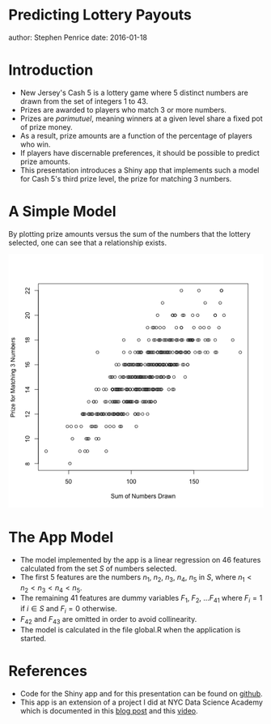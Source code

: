 Predicting Lottery Payouts
========================================================
author: Stephen Penrice
date: 2016-01-18

Introduction
========================================================

- New Jersey's Cash 5 is a lottery game where 5 distinct numbers are drawn
from the set of integers 1 to 43.
- Prizes are awarded to players who match 3 or more numbers.
- Prizes are *parimutuel*, meaning winners at a given level share a fixed pot of prize money.
- As a result, prize amounts are a function of the percentage of players who win.
- If players have discernable preferences, it should be possible to predict prize amounts.
- This presentation introduces a Shiny app that implements such a model for Cash 5's third prize level, the prize for matching 3 numbers.

A Simple Model
====================================================

By plotting prize amounts versus the sum of the numbers that the lottery selected, one can see that a relationship exists.

<img src="DPP_project-figure/unnamed-chunk-1-1.png" title="plot of chunk unnamed-chunk-1" alt="plot of chunk unnamed-chunk-1" width="600" height="500" />

The App Model
===================================

- The model implemented by the app is a linear regression on 46 features calculated from the set $S$ of numbers selected.
- The first 5 features are the numbers $n_1$, $n_2$, $n_3$, $n_4$, $n_5$ in $S$, where $n_1 \lt n_2 \lt n_3 \lt n_4 \lt n_5$.
- The remaining 41 features are dummy variables $F_1$, $F_2$, ...$F_{41}$ where $F_i = 1$ if $i \in S$ and $F_i = 0$ otherwise. 
- $F_{42}$ and $F_{43}$ are omitted in order to avoid collinearity.
- The model is calculated in the file global.R when the application is started.

References
========================================================

- Code for the Shiny app and for this presentation can be found on <a href = 'https://github.com/lotterdata/DPP_project'>github</a>.
- This app is an extension of a project I did at NYC Data Science Academy which is documented in this <a href = 'https://rpubs.com/lotterdata/133298'>blog post</a> and 
this <a href = 'https://www.youtube.com/watch?v=vNZRSYWOJBE'>video</a>.
